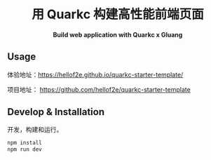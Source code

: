 <div align="center">

<h1>用 Quarkc 构建高性能前端页面</h1>
<h4>Build web application with Quarkc x Gluang</h4>
</div>

## Usage

体验地址：https://hellof2e.github.io/quarkc-starter-template/

项目地址： https://github.com/hellof2e/quarkc-starter-template

## Develop & Installation

开发，构建和运行。

```bash
npm install
npm run dev
```